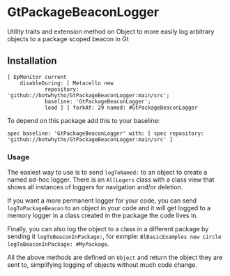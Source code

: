 # GtPackageBeaconLogger
Utility traits and extension method on Object to more easily log arbitrary objects to a package scoped beacon in Gt
## Installation

```Smalltalk
[ EpMonitor current
	disableDuring: [ Metacello new
			repository: 'github://botwhytho/GtPackageBeaconLogger:main/src';
			baseline: 'GtPackageBeaconLogger';
			load ] ] forkAt: 29 named: #GtPackageBeaconLogger
```

To depend on this package add this to your baseline:

```Smalltalk
spec baseline: 'GtPackageBeaconLogger' with: [ spec repository: 'github://botwhytho/GtPackageBeaconLogger:main/src' ]
```

### Usage

The easiest way to use is to send `logToNamed:` to an object to create a named ad-hoc logger. There is an `AllLogers` class with a class view that shows all instances of loggers for navigation and/or deletion.

If you want a more permanent logger for your code, you can send `logToPackageBeacon` to an object in your code and it will get logged to a memory logger in a class created in the package the code lives in.

Finally, you can also log the object to a class in a different package by sending it `logToBeaconInPackage:`, for exmple: `BlBasicExamples new circle logToBeaconInPackage: #MyPackage`.

All the above methods are defined on `Object` and return the object they are sent to, simplifying logging of objects without much code change.